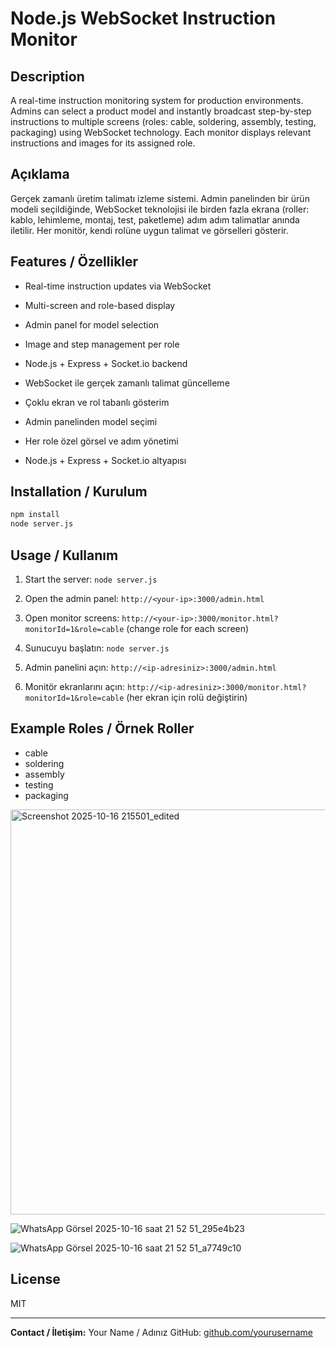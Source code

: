 # Node.js WebSocket Instruction Monitor

## Description
A real-time instruction monitoring system for production environments. Admins can select a product model and instantly broadcast step-by-step instructions to multiple screens (roles: cable, soldering, assembly, testing, packaging) using WebSocket technology. Each monitor displays relevant instructions and images for its assigned role.

## Açıklama
Gerçek zamanlı üretim talimatı izleme sistemi. Admin panelinden bir ürün modeli seçildiğinde, WebSocket teknolojisi ile birden fazla ekrana (roller: kablo, lehimleme, montaj, test, paketleme) adım adım talimatlar anında iletilir. Her monitör, kendi rolüne uygun talimat ve görselleri gösterir.

## Features / Özellikler
- Real-time instruction updates via WebSocket
- Multi-screen and role-based display
- Admin panel for model selection
- Image and step management per role
- Node.js + Express + Socket.io backend

- WebSocket ile gerçek zamanlı talimat güncelleme
- Çoklu ekran ve rol tabanlı gösterim
- Admin panelinden model seçimi
- Her role özel görsel ve adım yönetimi
- Node.js + Express + Socket.io altyapısı

## Installation / Kurulum
```bash
npm install
node server.js
```

## Usage / Kullanım
1. Start the server: `node server.js`
2. Open the admin panel: `http://<your-ip>:3000/admin.html`
3. Open monitor screens: `http://<your-ip>:3000/monitor.html?monitorId=1&role=cable` (change role for each screen)

1. Sunucuyu başlatın: `node server.js`
2. Admin panelini açın: `http://<ip-adresiniz>:3000/admin.html`
3. Monitör ekranlarını açın: `http://<ip-adresiniz>:3000/monitor.html?monitorId=1&role=cable` (her ekran için rolü değiştirin)

## Example Roles / Örnek Roller
- cable
- soldering
- assembly
- testing
- packaging

<img width="1011" height="648" alt="Screenshot 2025-10-16 215501_edited" src="https://github.com/user-attachments/assets/3026613f-5b8f-4604-a6c4-63dfad1a6344" />

![WhatsApp Görsel 2025-10-16 saat 21 52 51_295e4b23](https://github.com/user-attachments/assets/cbe6c18b-1d12-4b01-9df0-b19f724d79ca)


![WhatsApp Görsel 2025-10-16 saat 21 52 51_a7749c10](https://github.com/user-attachments/assets/e90df117-6cee-4ff8-b747-c681c8a6f5cb)


## License
MIT

---

**Contact / İletişim:**
Your Name / Adınız
GitHub: [github.com/yourusername](https://github.com/yourusername)
